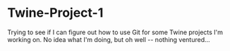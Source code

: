 Twine-Project-1
===============

Trying to see if I can figure out how to use Git for some Twine projects I'm working on. No idea what I'm doing, but oh well -- nothing ventured...
